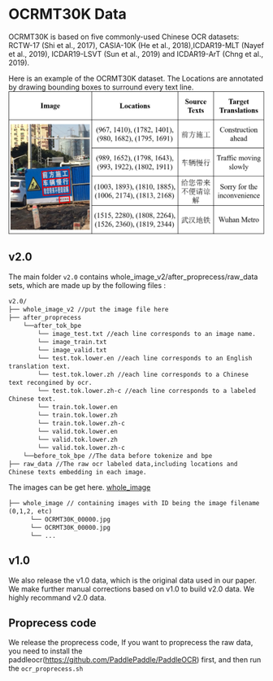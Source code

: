 # OCRMT30K Data

OCRMT30K is based on five commonly-used Chinese OCR datasets: RCTW-17 (Shi et al., 2017), CASIA-10K (He et al., 2018),ICDAR19-MLT (Nayef et al., 2019), ICDAR19-LSVT (Sun et al., 2019) and ICDAR19-ArT (Chng et al., 2019).

Here is an example of the OCRMT30K dataset. The Locations are annotated by drawing bounding boxes to surround every text line.
![Alt text](example.png)

## v2.0
The main folder `v2.0` contains whole_image_v2/after_proprecess/raw_data sets, which are made up by the following files :
```
v2.0/
├── whole_image_v2 //put the image file here
├── after_proprecess
    └──after_tok_bpe
        └── image_test.txt //each line corresponds to an image name.
        └── image_train.txt
        └── image_valid.txt
        └── test.tok.lower.en //each line corresponds to an English translation text.
        └── test.tok.lower.zh //each line corresponds to a Chinese text recongined by ocr.
        └── test.tok.lower.zh-c //each line corresponds to a labeled Chinese text.
        └── train.tok.lower.en
        └── train.tok.lower.zh
        └── train.tok.lower.zh-c
        └── valid.tok.lower.en
        └── valid.tok.lower.zh
        └── valid.tok.lower.zh-c
    └──before_tok_bpe //The data before tokenize and bpe
├── raw_data //The raw ocr labeled data,including locations and Chinese texts embedding in each image.
```

The images can be get here. [whole_image](https://docs.google.com/forms/d/e/1FAIpQLSfghS7K1sf5leRA_Xh0pQRsuqmrNMuyUAYkYh2bBRa0NfAh6w/viewform?usp=sf_link)

```
├── whole_image // containing images with ID being the image filename (0,1,2, etc)
      └── OCRMT30K_00000.jpg
      └── OCRMT30K_00000.jpg
      └── ...
```

## v1.0
We also release the v1.0 data, which is the original data used in our paper. We make further manual corrections based on v1.0 to build v2.0 data. We highly recommand v2.0 data.

## Proprecess code
We release the proprecess code, If you want to proprecess the raw data, you need to install the paddleocr(https://github.com/PaddlePaddle/PaddleOCR) first, and then run the `ocr_proprecess.sh`